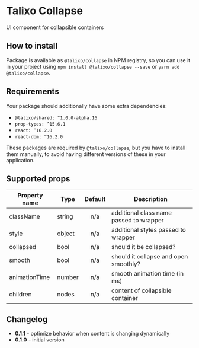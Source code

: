 # Talixo Collapse

UI component for collapsible containers

## How to install

Package is available as `@talixo/collapse` in NPM registry, so you can use it in your project
using `npm install @talixo/collapse --save` or `yarn add @talixo/collapse`.

## Requirements

Your package should additionally have some extra dependencies:

- `@talixo/shared: ^1.0.0-alpha.16`
- `prop-types: ^15.6.1`
- `react: ^16.2.0`
- `react-dom: ^16.2.0`

These packages are required by `@talixo/collapse`, but you have to install them manually,
to avoid having different versions of these in your application.

## Supported props

Property name | Type      | Default | Description                    
--------------|-----------|:-------:|--------------------------------
className     | string    | n/a     | additional class name passed to wrapper
style         | object    | n/a     | additional styles passed to wrapper
collapsed     | bool      | n/a     | should it be collapsed?
smooth        | bool      | n/a     | should it collapse and open smoothly?
animationTime | number    | n/a     | smooth animation time (in ms)
children      | nodes     | n/a     | content of collapsible container

## Changelog

- **0.1.1** - optimize behavior when content is changing dynamically
- **0.1.0** - initial version
